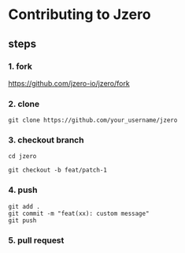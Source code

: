 # Contributing to Jzero

## steps

### 1. fork

https://github.com/jzero-io/jzero/fork

### 2. clone

```shell
git clone https://github.com/your_username/jzero
```

### 3. checkout branch

```shell
cd jzero

git checkout -b feat/patch-1
```

### 4. push

```shell
git add .
git commit -m "feat(xx): custom message"
git push
```

### 5. pull request



